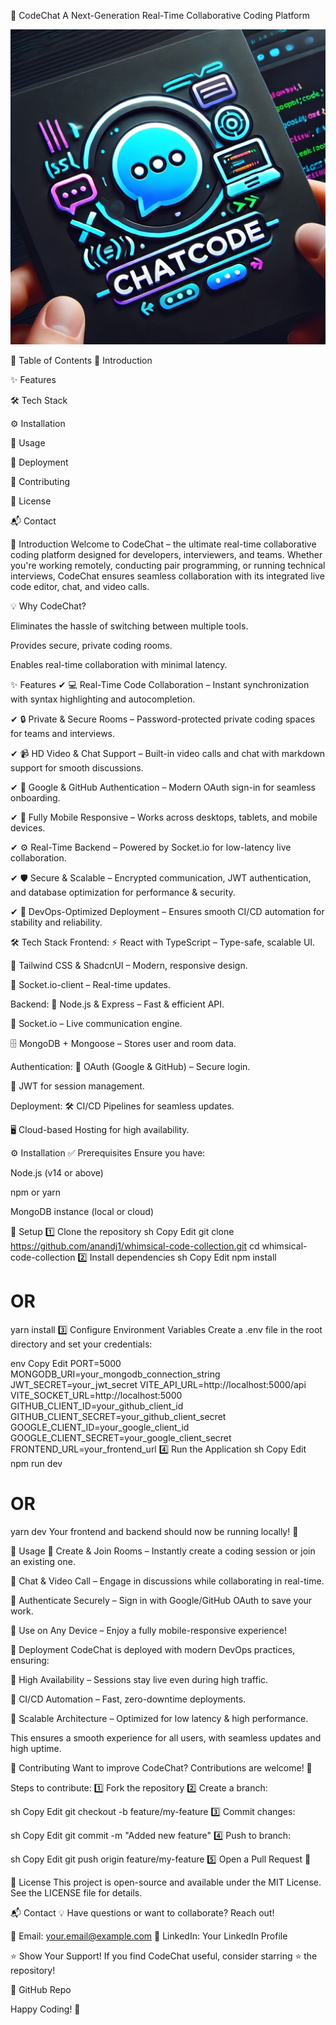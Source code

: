 🚀 CodeChat
A Next-Generation Real-Time Collaborative Coding Platform


![CodeChat Logo](https://github.com/anandj1/ChatCode/blob/main/public/favicon.png)


📌 Table of Contents
🔹 Introduction

✨ Features

🛠️ Tech Stack

⚙️ Installation

🚀 Usage

📡 Deployment

🤝 Contributing

📜 License

📬 Contact

🔹 Introduction
Welcome to CodeChat – the ultimate real-time collaborative coding platform designed for developers, interviewers, and teams. Whether you're working remotely, conducting pair programming, or running technical interviews, CodeChat ensures seamless collaboration with its integrated live code editor, chat, and video calls.

💡 Why CodeChat?

Eliminates the hassle of switching between multiple tools.

Provides secure, private coding rooms.

Enables real-time collaboration with minimal latency.

✨ Features
✔ 💻 Real-Time Code Collaboration – Instant synchronization with syntax highlighting and autocompletion.

✔ 🔒 Private & Secure Rooms – Password-protected private coding spaces for teams and interviews.

✔ 📹 HD Video & Chat Support – Built-in video calls and chat with markdown support for smooth discussions.

✔ 🔑 Google & GitHub Authentication – Modern OAuth sign-in for seamless onboarding.

✔ 📱 Fully Mobile Responsive – Works across desktops, tablets, and mobile devices.

✔ ⚙️ Real-Time Backend – Powered by Socket.io for low-latency live collaboration.

✔ 🛡️ Secure & Scalable – Encrypted communication, JWT authentication, and database optimization for performance & security.

✔ 🚀 DevOps-Optimized Deployment – Ensures smooth CI/CD automation for stability and reliability.

🛠️ Tech Stack
Frontend:
⚡ React with TypeScript – Type-safe, scalable UI.

🎨 Tailwind CSS & ShadcnUI – Modern, responsive design.

🔗 Socket.io-client – Real-time updates.

Backend:
🚀 Node.js & Express – Fast & efficient API.

🔄 Socket.io – Live communication engine.

🗄️ MongoDB + Mongoose – Stores user and room data.

Authentication:
🔑 OAuth (Google & GitHub) – Secure login.

🔐 JWT for session management.

Deployment:
🛠️ CI/CD Pipelines for seamless updates.

🖥 Cloud-based Hosting for high availability.

⚙️ Installation
✅ Prerequisites
Ensure you have:

Node.js (v14 or above)

npm or yarn

MongoDB instance (local or cloud)

🚀 Setup
1️⃣ Clone the repository
sh
Copy
Edit
git clone https://github.com/anandj1/whimsical-code-collection.git
cd whimsical-code-collection
2️⃣ Install dependencies
sh
Copy
Edit
npm install
# OR
yarn install
3️⃣ Configure Environment Variables
Create a .env file in the root directory and set your credentials:

env
Copy
Edit
PORT=5000
MONGODB_URI=your_mongodb_connection_string
JWT_SECRET=your_jwt_secret
VITE_API_URL=http://localhost:5000/api
VITE_SOCKET_URL=http://localhost:5000
GITHUB_CLIENT_ID=your_github_client_id
GITHUB_CLIENT_SECRET=your_github_client_secret
GOOGLE_CLIENT_ID=your_google_client_id
GOOGLE_CLIENT_SECRET=your_google_client_secret
FRONTEND_URL=your_frontend_url
4️⃣ Run the Application
sh
Copy
Edit
npm run dev
# OR
yarn dev
Your frontend and backend should now be running locally! 🎉

🚀 Usage
🌟 Create & Join Rooms – Instantly create a coding session or join an existing one.

💬 Chat & Video Call – Engage in discussions while collaborating in real-time.

🔑 Authenticate Securely – Sign in with Google/GitHub OAuth to save your work.

📱 Use on Any Device – Enjoy a fully mobile-responsive experience!

📡 Deployment
CodeChat is deployed with modern DevOps practices, ensuring:

🚀 High Availability – Sessions stay live even during high traffic.

🔄 CI/CD Automation – Fast, zero-downtime deployments.

📡 Scalable Architecture – Optimized for low latency & high performance.

This ensures a smooth experience for all users, with seamless updates and high uptime.

🤝 Contributing
Want to improve CodeChat? Contributions are welcome! 🎉

Steps to contribute:
1️⃣ Fork the repository
2️⃣ Create a branch:

sh
Copy
Edit
git checkout -b feature/my-feature
3️⃣ Commit changes:

sh
Copy
Edit
git commit -m "Added new feature"
4️⃣ Push to branch:

sh
Copy
Edit
git push origin feature/my-feature
5️⃣ Open a Pull Request 🚀

📜 License
This project is open-source and available under the MIT License. See the LICENSE file for details.

📬 Contact
💡 Have questions or want to collaborate? Reach out!

📧 Email: your.email@example.com
🔗 LinkedIn: Your LinkedIn Profile

⭐ Show Your Support!
If you find CodeChat useful, consider starring ⭐ the repository!

🔗 GitHub Repo

Happy Coding! 🚀
